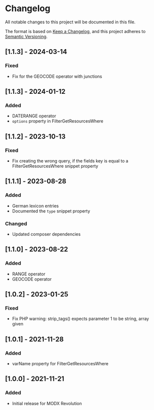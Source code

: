 # Changelog

All notable changes to this project will be documented in this file.

The format is based on [Keep a Changelog](https://keepachangelog.com/en/1.0.0/),
and this project adheres to [Semantic Versioning](https://semver.org/spec/v2.0.0.html).

## [1.1.3] - 2024-03-14

### Fixed

- Fix for the GEOCODE operator with junctions 

## [1.1.3] - 2024-01-12

### Added

- DATERANGE operator
- `options` property in FilterGetResourcesWhere 

## [1.1.2] - 2023-10-13

### Fixed

- Fix creating the wrong query, if the fields key is equal to a FilterGetResourcesWhere snippet property

## [1.1.1] - 2023-08-28

### Added

- German lexicon entries
- Documented the `type` snippet property

### Changed

- Updated composer dependencies

## [1.1.0] - 2023-08-22

### Added

- RANGE operator
- GEOCODE operator

## [1.0.2] - 2023-01-25

### Fixed

- Fix PHP warning: strip_tags() expects parameter 1 to be string, array given

## [1.0.1] - 2021-11-28

### Added

- varName property for FilterGetResourcesWhere

## [1.0.0] - 2021-11-21

### Added

- Initial release for MODX Revolution
